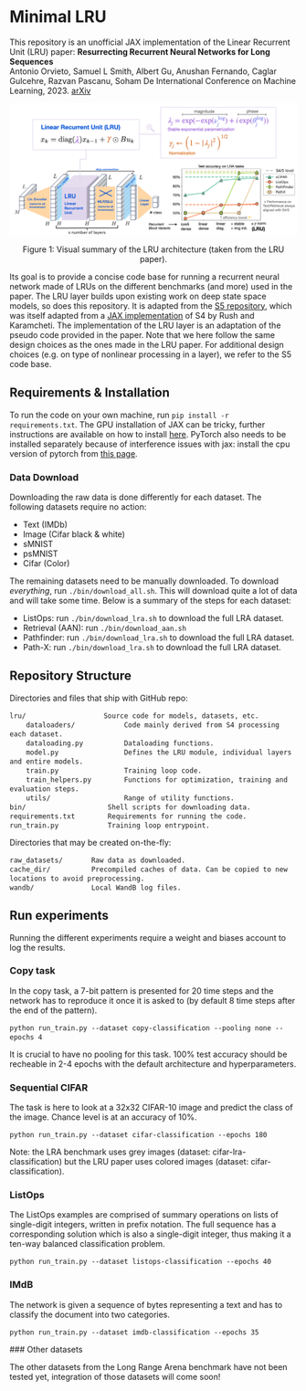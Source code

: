 # Minimal LRU

This repository is an unofficial JAX implementation of the Linear Recurrent Unit (LRU) paper:
**Resurrecting Recurrent Neural Networks for Long Sequences**  
Antonio Orvieto, Samuel L Smith, Albert Gu, Anushan Fernando, Caglar Gulcehre, Razvan Pascanu, Soham De
International Conference on Machine Learning, 2023.
[arXiv](https://arxiv.org/abs/2303.06349)

![](./docs/figures/lru.png)

<p style="text-align: center;">
Figure 1:  Visual summary of the LRU architecture (taken from the LRU paper).
</p>

Its goal is to provide a concise code base for running a recurrent neural network made of LRUs on
the different benchmarks (and more) used in the paper. The LRU layer builds upon existing work on
deep state space models, so does this repository. It is adapted from the
[S5 repository](https://github.com/lindermanlab/S5), which was itself adapted from a
[JAX implementation](https://github.com/srush/annotated-s4) of S4 by Rush and Karamcheti. The
implementation of the LRU layer is an adaptation of the pseudo code provided in the paper. Note that
we here follow the same design choices as the ones made in the LRU paper. For additional design
choices (e.g. on type of nonlinear processing in a layer), we refer to the S5 code base.

## Requirements & Installation

To run the code on your own machine, run `pip install -r requirements.txt`. The GPU installation of
JAX can be tricky, further instructions are available on how to install
[here](https://github.com/google/jax#installation). PyTorch also needs to be installed separately
because of interference issues with jax: install the cpu version of pytorch from
[this page](https://pytorch.org/get-started/locally/).

### Data Download

Downloading the raw data is done differently for each dataset. The following datasets require no action:

- Text (IMDb)
- Image (Cifar black & white)
- sMNIST
- psMNIST
- Cifar (Color)

The remaining datasets need to be manually downloaded. To download _everything_,
run `./bin/download_all.sh`. This will download quite a lot of data and will take some time. Below
is a summary of the steps for each dataset:

- ListOps: run `./bin/download_lra.sh` to download the full LRA dataset.
- Retrieval (AAN): run `./bin/download_aan.sh`
- Pathfinder: run `./bin/download_lra.sh` to download the full LRA dataset.
- Path-X: run `./bin/download_lra.sh` to download the full LRA dataset.

## Repository Structure

Directories and files that ship with GitHub repo:

```
lru/                   Source code for models, datasets, etc.
    dataloaders/            Code mainly derived from S4 processing each dataset.
    dataloading.py          Dataloading functions.
    model.py                Defines the LRU module, individual layers and entire models.
    train.py                Training loop code.
    train_helpers.py        Functions for optimization, training and evaluation steps.
    utils/                  Range of utility functions.
bin/                    Shell scripts for downloading data.
requirements.txt        Requirements for running the code.
run_train.py            Training loop entrypoint.
```

Directories that may be created on-the-fly:

```
raw_datasets/       Raw data as downloaded.
cache_dir/          Precompiled caches of data. Can be copied to new locations to avoid preprocessing.
wandb/              Local WandB log files.
```

## Run experiments

Running the different experiments require a weight and biases account to log the results.

### Copy task

In the copy task, a 7-bit pattern is presented for 20 time steps and the network has to reproduce
it once it is asked to (by default 8 time steps after the end of the pattern).

```
python run_train.py --dataset copy-classification --pooling none --epochs 4
```

It is crucial to have no pooling for this task. 100% test accuracy should be recheable in 2-4 epochs
with the default architecture and hyperparameters.

### Sequential CIFAR

The task is here to look at a 32x32 CIFAR-10 image and predict the class of the image. Chance level
is at an accuracy of 10%.

```
python run_train.py --dataset cifar-classification --epochs 180
```

Note: the LRA benchmark uses grey images (dataset: cifar-lra-classification) but the LRU paper uses
colored images (dataset: cifar-classification).

### ListOps

The ListOps examples are comprised of summary operations on lists of single-digit integers, written
in prefix notation. The full sequence has a corresponding solution which is also a single-digit
integer, thus making it a ten-way balanced classification problem.

```
python run_train.py --dataset listops-classification --epochs 40
```

### IMdB

The network is given a sequence of bytes representing a text and has to classify the document into
two categories.

```
python run_train.py --dataset imdb-classification --epochs 35
```

### Other datasets

The other datasets from the Long Range Arena benchmark have not been tested yet, integration of those
datasets will come soon!

